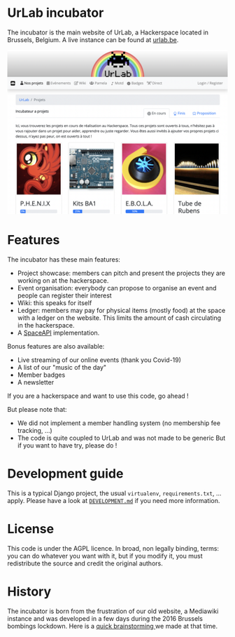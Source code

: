 # UrLab incubator

The incubator is the main website of UrLab, a Hackerspace located in Brussels, Belgium.
A live instance can be found at [urlab.be](https://urlab.be).

![A screenshot of the event page](.github/readme-screenshot.png)

# Features

The incubator has these main features:
 * Project showcase: members can pitch and present the projects they are working on at the hackerspace.
 * Event organisation: everybody can propose to organise an event and people can register their interest
 * Wiki: this speaks for itself
 * Ledger: members may pay for physical items (mostly food) at the space with a ledger on the website. This limits the amount of cash circulating in the hackerspace.
 * A [SpaceAPI](https://spaceapi.io/) implementation.

Bonus features are also available:
 * Live streaming of our online events (thank you Covid-19)
 * A list of our "music of the day"
 * Member badges
 * A newsletter

If you are a hackerspace and want to use this code, go ahead !

But please note that:
 * We did not implement a member handling system (no membership fee tracking, ...)
 * The code is quite coupled to UrLab and was not made to be generic
But if you want to have try, please do !

# Development guide

This is a typical Django project, the usual `virtualenv`, `requirements.txt`, ... apply. Please have a look at [`DEVELOPMENT.md`](DEVELOPMENT.md) if you need more information.

# License

This code is under the AGPL licence. In broad, non legally binding, terms: you can do whatever you want with it, but if you modify it, you must redistribute the source and credit the original authors.

# History
The incubator is born from the frustration of our old website, a Mediawiki instance and was developed in a few days during the 2016 Brussels bombings lockdown. Here is a [quick brainstorming ](https://pad.lqdn.fr/p/incubator) we made at that time.
